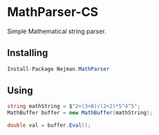 # MathParser-CS
Simple Mathematical string parser.

## Installing
```csharp
Install-Package Nejman.MathParser
```

## Using

```csharp
string mathString = $"2+(3+8)√(2+2)*5^4^5";
MathBuffer buffer = new MathBuffer(mathString);

double val = buffer.Eval();
```
